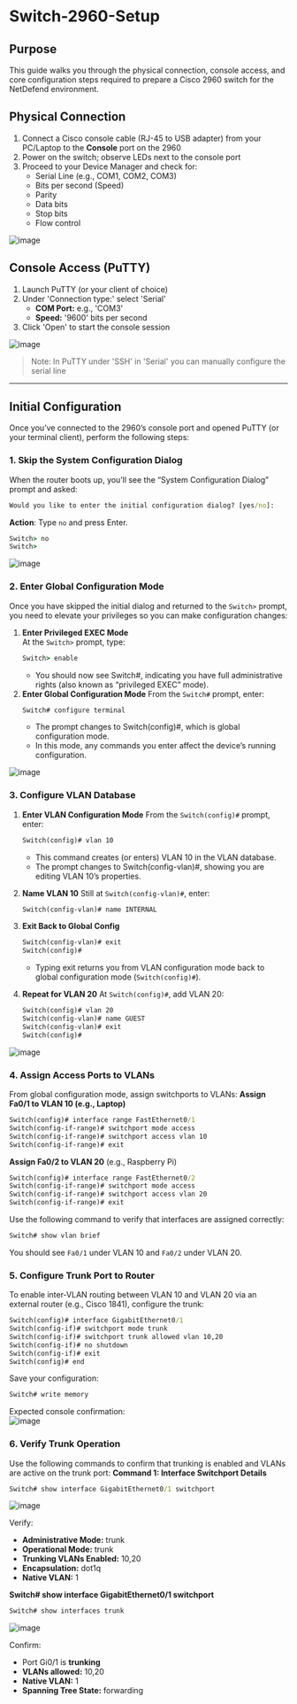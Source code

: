 # Switch-2960-Setup

## Purpose

This guide walks you through the physical connection, console access, and core configuration steps required to prepare a Cisco 2960 switch for the NetDefend environment.

## Physical Connection
1. Connect a Cisco console cable (RJ-45 to USB adapter) from your PC/Laptop to the **Console** port on the 2960
2. Power on the switch; observe LEDs next to the console port
3. Proceed to your Device Manager and check for:
    - Serial Line (e.g., COM1, COM2, COM3)
    - Bits per second (Speed)
    - Parity
    - Data bits
    - Stop bits
    - Flow control
      
![image](https://github.com/user-attachments/assets/6afebea3-ffb4-4213-ae82-39a36de4db8f) <br>

## Console Access (PuTTY)

1. Launch PuTTY (or your client of choice)
2. Under 'Connection type:' select 'Serial'
    - **COM Port:** e.g., 'COM3'
    - **Speed:** '9600' bits per second
4. Click 'Open' to start the console session

![image](https://github.com/user-attachments/assets/c575408a-bebc-4ae1-b71a-e1859b5e9477)

> Note: In PuTTY under 'SSH' in 'Serial' you can manually configure the serial line

---

## Initial Configuration

Once you’ve connected to the 2960’s console port and opened PuTTY (or your terminal client), perform the following steps:

### 1. Skip the System Configuration Dialog <br>
When the router boots up, you’ll see the “System Configuration Dialog” prompt and asked: <br>
```cmd
Would you like to enter the initial configuration dialog? [yes/no]:
```
**Action**: Type `no` and press Enter. <br>
```cmd
Switch> no
Switch>
``` 
    
![image](https://github.com/user-attachments/assets/dfe8cb9e-77a4-4e7e-96ad-da8f6bd36973)

### 2. Enter Global Configuration Mode
Once you have skipped the initial dialog and returned to the `Switch>` prompt, you need to elevate your privileges so you can make configuration changes:

1. **Enter Privileged EXEC Mode**  
   At the `Switch>` prompt, type:
   ```cmd
   Switch> enable
   ```
   - You should now see Switch#, indicating you have full administrative rights (also known as “privileged EXEC” mode).
2. **Enter Global Configuration Mode**
   From the `Switch#` prompt, enter:
   ```cmd
   Switch# configure terminal 
   ```
   - The prompt changes to Switch(config)#, which is global configuration mode.
   - In this mode, any commands you enter affect the device’s running configuration.
   
![image](https://github.com/user-attachments/assets/68da6ca5-2ae3-4d1c-bae7-9ecad06c6fcf)

### 3. Configure VLAN Database
1. **Enter VLAN Configuration Mode**
   From the `Switch(config)#` prompt, enter:
    ```cmd
    Switch(config)# vlan 10
    ```
    - This command creates (or enters) VLAN 10 in the VLAN database.
    - The prompt changes to Switch(config-vlan)#, showing you are editing VLAN 10’s properties.
2. **Name VLAN 10**
   Still at `Switch(config-vlan)#`, enter:
   ```cmd
   Switch(config-vlan)# name INTERNAL
   ```
3. **Exit Back to Global Config**
   ```cmd
   Switch(config-vlan)# exit
   Switch(config)#
   ```
   - Typing exit returns you from VLAN configuration mode back to global configuration mode (`Switch(config)#`). 

4. **Repeat for VLAN 20**
At `Switch(config)#`, add VLAN 20:
   ```cmd
   Switch(config)# vlan 20
   Switch(config-vlan)# name GUEST
   Switch(config-vlan)# exit
   Switch(config)#
   ```
   
![image](https://github.com/user-attachments/assets/5aefc7f0-2dbb-472d-ac4c-59fe49b0aacf)

### 4. Assign Access Ports to VLANs
From global configuration mode, assign switchports to VLANs:
**Assign Fa0/1 to VLAN 10 (e.g., Laptop)**
```cmd
Switch(config)# interface range FastEthernet0/1
Switch(config-if-range)# switchport mode access
Switch(config-if-range)# switchport access vlan 10
Switch(config-if-range)# exit
```
**Assign Fa0/2 to VLAN 20** (e.g., Raspberry Pi)
```cmd
Switch(config)# interface range FastEthernet0/2
Switch(config-if-range)# switchport mode access
Switch(config-if-range)# switchport access vlan 20
Switch(config-if-range)# exit
```
Use the following command to verify that interfaces are assigned correctly:
```cmd
Switch# show vlan brief
```
You should see `Fa0/1` under VLAN 10 and `Fa0/2` under VLAN 20.

### 5. Configure Trunk Port to Router
To enable inter-VLAN routing between VLAN 10 and VLAN 20 via an external router (e.g., Cisco 1841), configure the trunk:
```cmd
Switch(config)# interface GigabitEthernet0/1
Switch(config-if)# switchport mode trunk
Switch(config-if)# switchport trunk allowed vlan 10,20
Switch(config-if)# no shutdown
Switch(config-if)# exit
Switch(config)# end
```
Save your configuration:
```cmd
Switch# write memory
```
Expected console confirmation: <br>
![image](https://github.com/user-attachments/assets/dfae932d-1a54-40a0-a54c-479d2601ef23)

### 6. Verify Trunk Operation
Use the following commands to confirm that trunking is enabled and VLANs are active on the trunk port:
**Command 1: Interface Switchport Details**
```cmd
Switch# show interface GigabitEthernet0/1 switchport
```
![image](https://github.com/user-attachments/assets/58a7371c-56c8-46ad-b88e-113322325710)

Verify:
- **Administrative Mode:** trunk
- **Operational Mode:** trunk
- **Trunking VLANs Enabled:** 10,20
- **Encapsulation:** dot1q
- **Native VLAN:** 1

**Switch# show interface GigabitEthernet0/1 switchport**
```cmd
Switch# show interfaces trunk
```
![image](https://github.com/user-attachments/assets/f482b8f1-ffec-4b51-9e7f-e7160cfd599a)

Confirm:
- Port Gi0/1 is **trunking**
- **VLANs allowed:** 10,20
- **Native VLAN:** 1
- **Spanning Tree State:** forwarding
